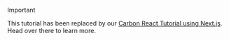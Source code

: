 > [!IMPORTANT]  
> This tutorial has been replaced by our [Carbon React Tutorial using Next.js](https://github.com/carbon-design-system/carbon-tutorial-nextjs). Head over there to learn more.
